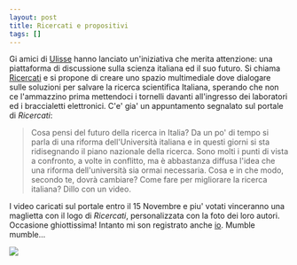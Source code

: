 ```yaml
---
layout: post
title: Ricercati e propositivi
tags: []
---
```


Gi amici di [Ulisse](http://ulisse.sissa.it/) hanno lanciato un'iniziativa che merita attenzione: una piattaforma di discussione sulla scienza italiana ed il suo futuro. Si chiama [Ricercati](http://ulisse.ning.com/) e si propone di creare uno spazio multimediale dove dialogare sulle soluzioni per salvare la ricerca scientifica Italiana, sperando che non ce l'ammazzino prima mettendoci i tornelli davanti all'ingresso dei laboratori ed i braccialetti elettronici.
C'e' gia' un appuntamento segnalato sul portale di *Ricercati*:

> Cosa pensi del futuro della ricerca in Italia? Da un po' di tempo si parla di una riforma dell'Università italiana e in questi giorni si sta ridisegnando il piano nazionale della ricerca. Sono molti i punti di vista a confronto, a volte in conflitto, ma è abbastanza diffusa l'idea che una riforma dell'università sia ormai necessaria. Cosa e in che modo, secondo te, dovrà cambiare? Come fare per migliorare la ricerca italiana? Dillo con un video.

I video caricati sul portale entro il 15 Novembre e piu' votati vinceranno una maglietta con il logo di *Ricercati*, personalizzata con la foto dei loro autori. Occasione ghiottissima! Intanto mi son registrato anche [io](http://ulisse.ning.com/profile/MassimoPinto). Mumble mumble...

![](http://api.ning.com/files/KaDlcAa26xYCdL6BoLpv9ZLvVbLkGctc*SpvjHD2lB9OXDA41JFXb1xWRir1GaVxNYvjS5BDTg-uJSxJRlEaAEWcwpdNzgjB/ricercati_whitesmall.jpg)
